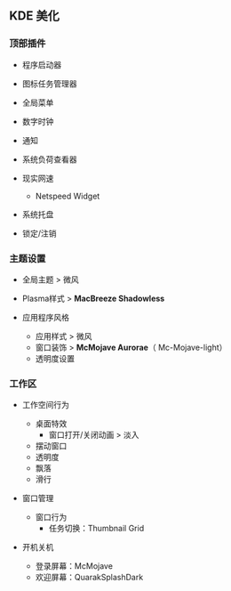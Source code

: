 ## KDE 美化

### 顶部插件

- 程序启动器

- 图标任务管理器
- 全局菜单
- 数字时钟
- 通知
- 系统负荷查看器
- 现实网速
  - Netspeed Widget
- 系统托盘
- 锁定/注销

### 主题设置
- 全局主题 > 微风

- Plasma样式 > **MacBreeze Shadowless**

- 应用程序风格
  - 应用样式 > 微风
  - 窗口装饰 > **McMojave Aurorae**（ Mc-Mojave-light）
  - 透明度设置

 ### 工作区
 - 工作空间行为
    - 桌面特效
      - 窗口打开/关闭动画 > 淡入
    - 摆动窗口
    - 透明度
    - 飘落
    - 滑行 

- 窗口管理
  - 窗口行为
    - 任务切换：Thumbnail Grid

- 开机关机
  - 登录屏幕：McMojave
  - 欢迎屏幕：QuarakSplashDark